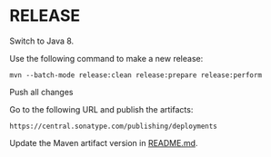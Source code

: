 # RELEASE

Switch to Java 8.

Use the following command to make a new release:

```
mvn --batch-mode release:clean release:prepare release:perform
```

Push all changes

Go to the following URL and publish the artifacts:

```
https://central.sonatype.com/publishing/deployments
```

Update the Maven artifact version in [README.md](README.md#maven).
